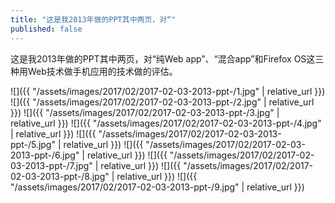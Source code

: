 ```yaml
---
title: "这是我2013年做的PPT其中两页，对“"
published: false
---
```

这是我2013年做的PPT其中两页，对“纯Web app”、“混合app”和Firefox OS这三种用Web技术做手机应用的技术做的评估。



![]({{ "/assets/images/2017/02/2017-02-03-2013-ppt-/1.jpg" | relative_url }})
![]({{ "/assets/images/2017/02/2017-02-03-2013-ppt-/2.jpg" | relative_url }})
![]({{ "/assets/images/2017/02/2017-02-03-2013-ppt-/3.jpg" | relative_url }})
![]({{ "/assets/images/2017/02/2017-02-03-2013-ppt-/4.jpg" | relative_url }})
![]({{ "/assets/images/2017/02/2017-02-03-2013-ppt-/5.jpg" | relative_url }})
![]({{ "/assets/images/2017/02/2017-02-03-2013-ppt-/6.jpg" | relative_url }})
![]({{ "/assets/images/2017/02/2017-02-03-2013-ppt-/7.jpg" | relative_url }})
![]({{ "/assets/images/2017/02/2017-02-03-2013-ppt-/8.jpg" | relative_url }})
![]({{ "/assets/images/2017/02/2017-02-03-2013-ppt-/9.jpg" | relative_url }})
